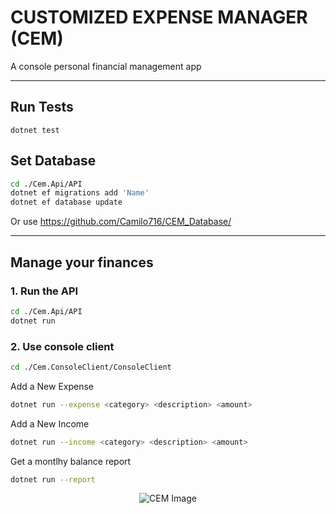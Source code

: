 # CUSTOMIZED EXPENSE MANAGER (CEM)

A console personal financial management app

-------------------------

## Run Tests

```
dotnet test
```

## Set Database

```bash
cd ./Cem.Api/API
dotnet ef migrations add 'Name'
dotnet ef database update
```

Or use <https://github.com/Camilo716/CEM_Database/>

-------------------------

## Manage your finances

### 1. Run the API

```bash
cd ./Cem.Api/API
dotnet run
```

### 2. Use console client

``` bash
cd ./Cem.ConsoleClient/ConsoleClient
```

Add a New Expense

``` bash
dotnet run --expense <category> <description> <amount>
```

Add a New Income

``` bash
dotnet run --income <category> <description> <amount>
```

Get a montlhy balance report

``` bash
dotnet run --report
```
<div align="center">
  <img src="https://github.com/Camilo716/Customized-Expense-Manager/assets/105132863/5ba995f3-50cc-4f11-8938-015a2a5e15db" alt="CEM Image">
</div>

